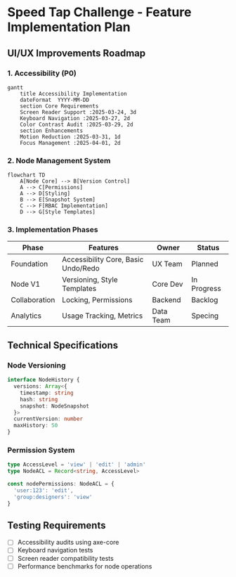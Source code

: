# Speed Tap Challenge - Feature Implementation Plan

## UI/UX Improvements Roadmap

### 1. Accessibility (P0)
```mermaid
gantt
    title Accessibility Implementation
    dateFormat  YYYY-MM-DD
    section Core Requirements
    Screen Reader Support :2025-03-24, 3d
    Keyboard Navigation :2025-03-27, 2d
    Color Contrast Audit :2025-03-29, 2d
    section Enhancements
    Motion Reduction :2025-03-31, 1d
    Focus Management :2025-04-01, 2d
```

### 2. Node Management System
```mermaid
flowchart TD
    A[Node Core] --> B[Version Control]
    A --> C[Permissions]
    A --> D[Styling]
    B --> E[Snapshot System]
    C --> F[RBAC Implementation]
    D --> G[Style Templates]
```

### 3. Implementation Phases

| Phase | Features | Owner | Status |
|-------|----------|-------|--------|
| Foundation | Accessibility Core, Basic Undo/Redo | UX Team | Planned |
| Node V1 | Versioning, Style Templates | Core Dev | In Progress |
| Collaboration | Locking, Permissions | Backend | Backlog |
| Analytics | Usage Tracking, Metrics | Data Team | Specing |

## Technical Specifications

### Node Versioning
```ts
interface NodeHistory {
  versions: Array<{
    timestamp: string
    hash: string
    snapshot: NodeSnapshot
  }>
  currentVersion: number
  maxHistory: 50
}
```

### Permission System
```ts
type AccessLevel = 'view' | 'edit' | 'admin'
type NodeACL = Record<string, AccessLevel>

const nodePermissions: NodeACL = {
  'user:123': 'edit',
  'group:designers': 'view'
}
```

## Testing Requirements
- [ ] Accessibility audits using axe-core
- [ ] Keyboard navigation tests
- [ ] Screen reader compatibility tests
- [ ] Performance benchmarks for node operations